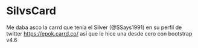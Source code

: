 # SilvsCard
Me daba asco la carrd que tenía el Silver (@SSays1991) en su perfil de twitter https://epok.carrd.co/ así que le hice una desde cero con bootstrap v4.6
